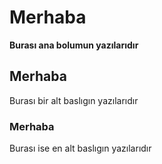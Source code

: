 # Merhaba
**Burası ana bolumun yazılarıdır**
## Merhaba
Burası bir alt baslıgın yazılarıdır
### Merhaba
Burası ise en alt baslıgın yazılarıdır
